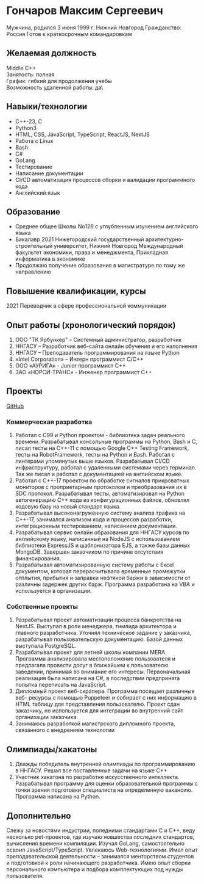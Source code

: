 # Гончаров Максим Сергеевич
Мужчина, родился 3 июня 1999
г. Нижний Новгород
Гражданство: Россия
Готов к краткосрочным командировкам

## Желаемая должность
Middle C++\
Занятость: полная\
График: гибкий для продолжения учебы\
Возможность удаленной работы: да\

## Навыки/технологии
- C++-23, C
- Python3
- HTML, CSS, JavaScript, TypeScript, ReactJS, NextJS
- Работа с Linux
- Bash
- C#
- GoLang
- Тестирование
- Написание документации
- CI/CD автоматизация процессов сборки и валидации программного кода
- Английский язык

## Образование
- Среднее общее
   Школы No126 с углубленным изучением английского языка
- Бакалавр
   2021 Нижегородский государственный архитектурно-строительный
   университет, Нижний Новгород
   Международный факультет экономики, права и менеджмента, Прикладная
   информатика в экономике
- Продолжаю получение образования в магистратуре по тому же
   направлению

## Повышение квалификации, курсы
2021 Переводчик в сфере профессиональной коммуникации

## Опыт работы (хронологический порядок)
1. ООО "ТК Ярбункер" – Системный администратор, разработчик
2. ННГАСУ – Разработчик веб-сайта онлайн обучения и его наполнения
3. ННГАСУ – Преподаватель программирования на языке Python
4. «Intel Corporation» – Интерн программист С/C++
5. ООО «АУРИГА» - Junior программист С++
6. ЗАО «НОРСИ-ТРАНС» - Инженер программист C++

## Проекты
[GitHub](https://github.com/MaxCharlington)

### Коммерческая разработка
1. Работал с C99 и Python проектом - библиотека задач реального времени.
    Разрабатывал консольные программы на Python, Bash и С, писал тесты
    на C++-11 с помощью Google C++ Testing Framework, тесты на RobotFramework,
    тесты на Python и Bash. Работал с линтерами упомянутых выше языков.
    Разрабатывал CI/CD инфраструктуру, работал с удаленными системами через
    терминал. Так же писал и работал с документацией на английском языке.
2.	Работал с C++-17 проектом по обработке сигналов прикроватных мониторов с 
    проприетарным протоколом и преобразования их в SDC протокол. Разрабатывал 
    тесты, автоматизировал на Python автогенерацию C++ кода из конфигурационных
    файлов, обновлял кодовую базу на новый стандарт языка.
3. Разрабатывал высоконагруженную систему анализа трафика на C++-17, занимался
    анализом кода и процессов разработки, интеграционным тестированием,
    написанием документации.
4. Разрабатывал сервис онлайн образования для ННГАСУ курсов по
    английскому языку, написанный на NodeJS с использованием
    библиотеки ExpressJS и шаблонизатора EJS, а также базы данных
    MongoDB. Завершен заказчиком по причине отсутствия
    финансирования.
5. Разрабатывал автоматизированную систему работы с Excel документом,
    которая перерасчитывала временные промежутки отплытия, прибытия и
    заправки нефтяной баржи в зависимости от различны задержек других
    барж. Программа разработана на VBA и используется в организации.

### Собственные проекты
1. Разрабатывал проект автоматизации процесса банкротства на NextJS.
    Выступал в роли менеджера, тимлида архитектора и главного разработчика.
    Уточнял техническое задание у заказчика, разрабатывал пользовательскую
    документацию. Базой данных выступала PostgreSQL. 
2. Разрабатывал проект для летней школы компании MERA. Программа
    анализировала местоположение пользователя и предлагала провести
    досуг в ближайшем к пользователю заведении, принимая во внимание
    его интересы. Первоначальная реализация была написана на C#, в
    последствии предпринята попытка переписать на JavaScript.
3. Дипломный проект веб-скрапера. Программа посещает различные веб-
    ресурсы с помощью Puppeteer и собирает с них информацию в HTML
    таблицу для представления пользователю. Проект сдан заказчику, но
    используется для интеграции во внутренний сайт организации
    заказчика.
4. Занимаюсь разработкой магистрского дипломного проекта, связанного с
    внедрением технологии 

## Олимпиады/хакатоны
1. Дважды победитель внутренней олимпиады по программированию в
    ННГАСУ. Решал все поставленные задачи на языке C++
2. Участник хакатона по разработке искусственного интеллекта.
    Разрабатывал программу для оценки образовательной программы с
    точки зрения подготовки специалиста на определенную вакансию.
    Программа написана на Python.

## Дополнительно
Слежу за новостями индустрии, поледними стандартами C и C++, веду
несколько pet-проектов, где изучаю новшества последних стандартов,
вычисления времени компиляции.
Изучал GoLang, самостоятельно освоил JavaScript/TypeScript. Увлекаюсь
Web-технологиями.
Имел опыт преподавательской деятельности – занимался менторством
студентов и подготовкой к роли начинающего разработчика.
Имею опыт сборки персонального компьютера и подбора комплектующих
под нужды пользователя.
